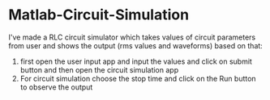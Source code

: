 # Matlab-Circuit-Simulation
I've made a RLC circuit simulator which takes values of circuit parameters from user and shows the output (rms values and waveforms) based on that: 
1) first open the user input app and input the values and click on submit button and then open the circuit simulation app 
2) For circuit simulation choose the stop time and click on the Run button to observe the output
